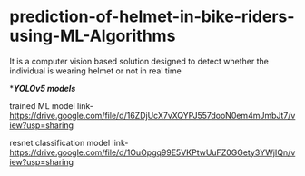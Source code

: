 # prediction-of-helmet-in-bike-riders-using-ML-Algorithms
It is a computer vision based solution designed to detect whether the individual is wearing helmet or not in real time

**********YOLOv5 models*********

trained ML model link-
https://drive.google.com/file/d/16ZDjUcX7vXQYPJ557dooN0em4mJmbJt7/view?usp=sharing

resnet classification model link-
https://drive.google.com/file/d/1OuOpgq99E5VKPtwUuFZ0GGety3YWjIQn/view?usp=sharing

